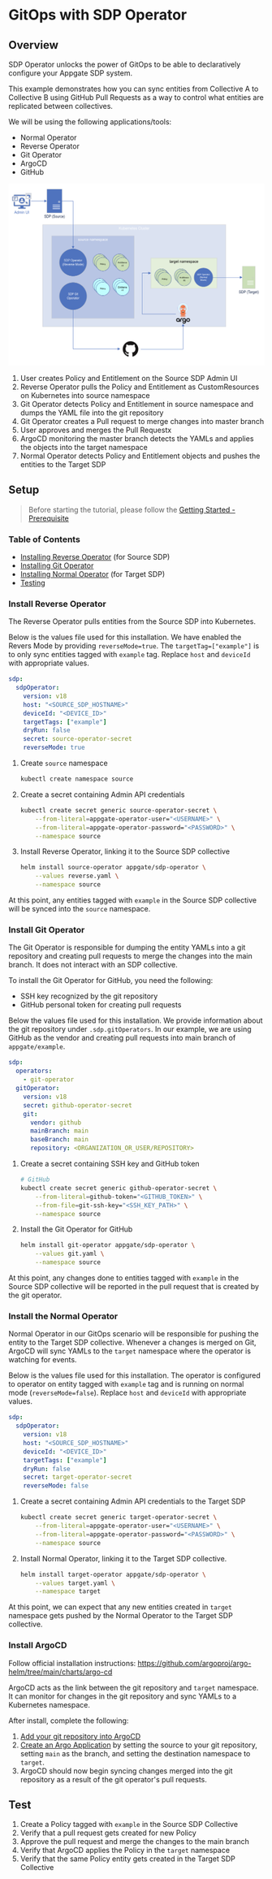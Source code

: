 # GitOps with SDP Operator

## Overview
SDP Operator unlocks the power of GitOps to be able to declaratively configure your Appgate SDP system.

This example demonstrates how you can sync entities from Collective A to Collective B using GitHub Pull Requests as a way to control what entities are replicated between collectives.

We will be using the following applications/tools:
* Normal Operator
* Reverse Operator  
* Git Operator
* ArgoCD 
* GitHub 

![GitOps with SDP Operator](./diagram.png)

1. User creates Policy and Entitlement on the Source SDP Admin UI
2. Reverse Operator pulls the Policy and Entitlement as CustomResources on Kubernetes into source namespace
3. Git Operator detects Policy and Entitlement in source namespace and dumps the YAML file into the git repository
4. Git Operator creates a Pull request to merge changes into master branch
5. User approves and merges the Pull Requestx
6. ArgoCD monitoring the master branch detects the YAMLs and applies the objects into the target namespace
7. Normal Operator detects Policy and Entitlement objects and pushes the entities to the Target SDP

## Setup

> Before starting the tutorial, please follow the [Getting Started - Prerequisite](../../README.md#prerequisite) 

### Table of Contents
* [Installing Reverse Operator](#install-reverse-operator) (for Source SDP)
* [Installing Git Operator](#install-git-operator)
* [Installing Normal Operator](#install-reverse-operator) (for Target SDP)
* [Testing](#test)

### Install Reverse Operator
The Reverse Operator pulls entities from the Source SDP into Kubernetes. 

Below is the values file used for this installation. We have enabled the Revers Mode by providing `reverseMode=true`. The `targetTag=["example"]` is to only sync entities tagged with `example` tag. Replace `host` and `deviceId` with appropriate values.
```yaml
sdp:
  sdpOperator:
    version: v18
    host: "<SOURCE_SDP_HOSTNAME>"
    deviceId: "<DEVICE_ID>"
    targetTags: ["example"]
    dryRun: false
    secret: source-operator-secret
    reverseMode: true
```

1. Create `source` namespace
   ```bash
   kubectl create namespace source
   ```
2. Create a secret containing Admin API credentials
   ```bash
   kubectl create secret generic source-operator-secret \
       --from-literal=appgate-operator-user="<USERNAME>" \
       --from-literal=appgate-operator-password="<PASSWORD>" \
       --namespace source
   ```
3. Install Reverse Operator, linking it to the Source SDP collective
   ```bash
   helm install source-operator appgate/sdp-operator \
       --values reverse.yaml \
       --namespace source
   ```

At this point, any entities tagged with `example` in the Source SDP collective will be synced into the `source` namespace.

### Install Git Operator
The Git Operator is responsible for dumping the entity YAMLs into a git repository and creating pull requests to merge the changes into the main branch. It does not interact with an SDP collective.

To install the Git Operator for GitHub, you need the following:
* SSH key recognized by the git repository
* GitHub personal token for creating pull requests

Below the values file used for this installation. We provide information about the git repository under `.sdp.gitOperators`. In our example, we are using GitHub as the vendor and creating pull requests into main branch of `appgate/example`.
```yaml
sdp:
  operators:
    - git-operator
  gitOperator:
    version: v18
    secret: github-operator-secret
    git:
      vendor: github
      mainBranch: main
      baseBranch: main
      repository: <ORGANIZATION_OR_USER/REPOSITORY>
```

1. Create a secret containing SSH key and GitHub token
   ```bash
   # GitHub
   kubectl create secret generic github-operator-secret \
       --from-literal=github-token="<GITHUB_TOKEN>" \
       --from-file=git-ssh-key="<SSH_KEY_PATH>" \
       --namespace source
   ```
2. Install the Git Operator for GitHub
   ```bash
   helm install git-operator appgate/sdp-operator \
       --values git.yaml \
       --namespace source
   ```

At this point, any changes done to entities tagged with `example` in the Source SDP collective will be reported in the pull request that is created by the git operator. 

### Install the Normal Operator
Normal Operator in our GitOps scenario will be responsible for pushing the entity to the Target SDP collective. Whenever a changes is merged on Git, ArgoCD will sync YAMLs to the `target` namespace where the operator is watching for events.  

Below is the values file used for this installation. The operator is configured to operator on entity tagged with `example` tag and is running on normal mode (`reverseMode=false`). Replace `host` and `deviceId` with appropriate values.
```yaml
sdp:
  sdpOperator:
    version: v18
    host: "<SOURCE_SDP_HOSTNAME>"
    deviceId: "<DEVICE_ID>"
    targetTags: ["example"]
    dryRun: false
    secret: target-operator-secret
    reverseMode: false
```

1. Create a secret containing Admin API credentials to the Target SDP
   ```bash
   kubectl create secret generic target-operator-secret \
       --from-literal=appgate-operator-user="<USERNAME>" \
       --from-literal=appgate-operator-password="<PASSWORD>" \
       --namespace source
   ```
2. Install Normal Operator, linking it to the Target SDP collective. 
   ```bash
   helm install target-operator appgate/sdp-operator \
       --values target.yaml \
       --namespace target
   ```

At this point, we can expect that any new entities created in `target` namespace gets pushed by the Normal Operator to the Target SDP collective. 

### Install ArgoCD
Follow official installation instructions: https://github.com/argoproj/argo-helm/tree/main/charts/argo-cd

ArgoCD acts as the link between the git repository and `target` namespace. It can monitor for changes in the git repository and sync YAMLs to a Kubernetes namespace. 

After install, complete the following:
1. [Add your git repository into ArgoCD](https://argo-cd.readthedocs.io/en/stable/user-guide/private-repositories/#ssh-private-key-credential)
2. [Create an Argo Application](https://argo-cd.readthedocs.io/en/stable/getting_started/#creating-apps-via-ui) by setting the source to your git repository, setting `main` as the branch, and setting the destination namespace to `target`.
3. ArgoCD should now begin syncing changes merged into the git repository as a result of the git operator's pull requests.

## Test
1. Create a Policy tagged with `example` in the Source SDP Collective
2. Verify that a pull request gets created for new Policy
3. Approve the pull request and merge the changes to the main branch
4. Verify that ArgoCD applies the Policy in the `target` namespace
5. Verify that the same Policy entity gets created in the Target SDP Collective

